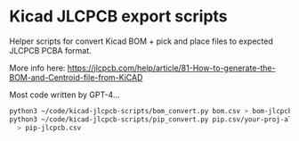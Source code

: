 # Kicad JLCPCB export scripts

Helper scripts for convert Kicad BOM + pick and place files to expected JLCPCB PCBA format.

More info here: https://jlcpcb.com/help/article/81-How-to-generate-the-BOM-and-Centroid-file-from-KiCAD

Most code written by GPT-4...

```sh
python3 ~/code/kicad-jlcpcb-scripts/bom_convert.py bom.csv > bom-jlcpcb.csv
python3 ~/code/kicad-jlcpcb-scripts/pip_convert.py pip.csv/your-proj-all-pos.csv \
  > pip-jlcpcb.csv
```
